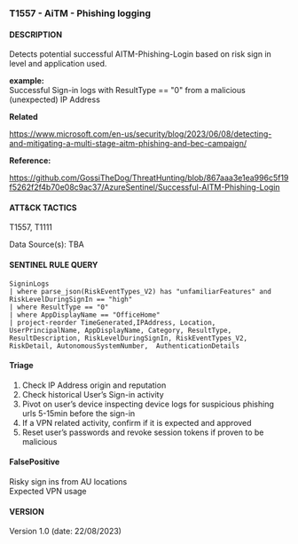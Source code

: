 ### T1557 - AiTM - Phishing logging

#### DESCRIPTION

Detects potential successful AITM-Phishing-Login based on risk sign in level and application used.  

**example:**   
Successful Sign-in logs with ResultType == "0" from a malicious (unexpected) IP Address  

**Related**  

https://www.microsoft.com/en-us/security/blog/2023/06/08/detecting-and-mitigating-a-multi-stage-aitm-phishing-and-bec-campaign/

**Reference:**  

https://github.com/GossiTheDog/ThreatHunting/blob/867aaa3e1ea996c5f19f5262f2f4b70e08c9ac37/AzureSentinel/Successful-AITM-Phishing-Login 

####  ATT&CK TACTICS  
T1557, T1111

Data Source(s): TBA

#### SENTINEL RULE QUERY  

~~~
SigninLogs  
| where parse_json(RiskEventTypes_V2) has "unfamiliarFeatures" and RiskLevelDuringSignIn == "high"
| where ResultType == "0"
| where AppDisplayName == "OfficeHome"
| project-reorder TimeGenerated,IPAddress, Location, UserPrincipalName, AppDisplayName, Category, ResultType, ResultDescription, RiskLevelDuringSignIn, RiskEventTypes_V2, RiskDetail, AutonomousSystemNumber,  AuthenticationDetails
~~~  

####  Triage  

1. Check IP Address origin and reputation  
2. Check historical User’s Sign-in activity  
3. Pivot on user’s device inspecting device logs for suspicious phishing urls 5-15min before the sign-in  
4. If a VPN related activity, confirm if it is expected and approved  
5. Reset user’s passwords and revoke session tokens if proven to be malicious   

####  FalsePositive  
Risky sign ins from AU locations  
Expected VPN usage  

####  VERSION  
Version 1.0 (date: 22/08/2023)  